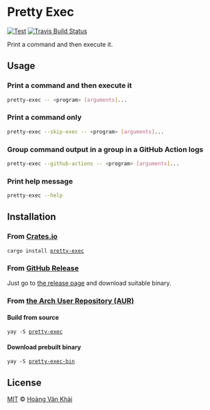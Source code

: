 # Pretty Exec

[![Test](https://github.com/KSXGitHub/pretty-exec/workflows/Test/badge.svg)](https://github.com/KSXGitHub/pretty-exec/actions?query=workflow%3ATest)
[![Travis Build Status](https://img.shields.io/travis/KSXGitHub/pretty-exec/master?label=build&logo=travis)](https://travis-ci.org/KSXGitHub/pretty-exec)

Print a command and then execute it.

## Usage

### Print a command and then execute it

```sh
pretty-exec -- <program> [arguments]...
```

### Print a command only

```sh
pretty-exec --skip-exec -- <program> [arguments]...
```

### Group command output in a group in a GitHub Action logs

```sh
pretty-exec --github-actions -- <program> [arguments]...
```

### Print help message

```sh
pretty-exec --help
```

## Installation

### From [Crates.io](https://crates.io)

<pre><code>cargo install <a href="https://crates.io/crates/pretty-exec/">pretty-exec</a></code></pre>

### From [GitHub Release](https://github.com/KSXGitHub/sane-fmt/releases)

Just go to [the release page](https://github.com/KSXGitHub/sane-fmt/releases) and download suitable binary.

### From [the Arch User Repository (AUR)](https://aur.archlinux.org)

#### Build from source

<pre><code>yay -S <a href="https://aur.archlinux.org/packages/pretty-exec/">pretty-exec</a></code></pre>

#### Download prebuilt binary

<pre><code>yay -S <a href="https://aur.archlinux.org/packages/pretty-exec-bin/">pretty-exec-bin</a></code></pre>

## License

[MIT](https://git.io/JfwzH) © [Hoàng Văn Khải](https://github.com/KSXGitHub/)
